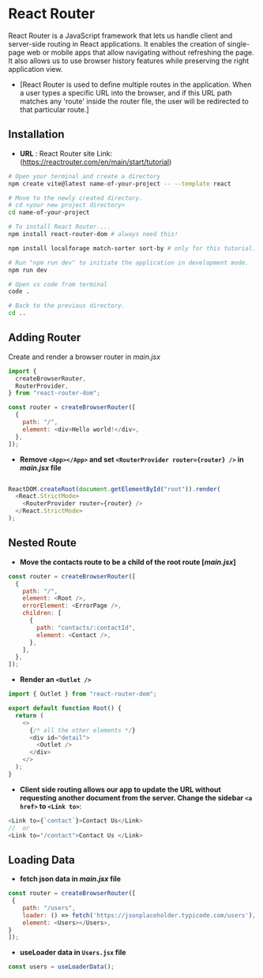 # **React Router**
React Router is a JavaScript framework that lets us handle client and server-side routing in React applications. It enables the creation of single-page web or mobile apps that allow navigating without refreshing the page. It also allows us to use browser history features while preserving the right application view. 
- [React Router is used to define multiple routes in the application. When a user types a specific URL into the browser, and if this URL path matches any 'route' inside the router file, the user will be redirected to that particular route.]
## Installation 

- **URL** : React Router site Link: (https://reactrouter.com/en/main/start/tutorial)
```bash
# Open your terminal and create a directory
npm create vite@latest name-of-your-project -- --template react

# Move to the newly created directory.
# cd <your new project directory>
cd name-of-your-project

# To install React Router....
npm install react-router-dom # always need this!

npm install localforage match-sorter sort-by # only for this tutorial.

# Run "npm run dev" to initiate the application in development mode.
npm run dev

# Open vs code from terminal
code .

# Back to the previous directory.
cd ..
```

## **Adding Router**

Create and render a browser router in _main.jsx_


```javascript
import {
  createBrowserRouter,
  RouterProvider,
} from "react-router-dom";

const router = createBrowserRouter([
  {
    path: "/",
    element: <div>Hello world!</div>,
  },
]);
```

- **Remove ```<App></App>``` and set 
```<RouterProvider router={router} />``` in _main.jsx_ file**


```javascript

ReactDOM.createRoot(document.getElementById("root")).render(
  <React.StrictMode>
    <RouterProvider router={router} />
  </React.StrictMode>
);
```
## **Nested Route**
- **Move the contacts route to be a child of the root route [_main.jsx_]**
```javascript
const router = createBrowserRouter([
  {
    path: "/",
    element: <Root />,
    errorElement: <ErrorPage />,
    children: [
      {
        path: "contacts/:contactId",
        element: <Contact />,
      },
    ],
  },
]);
```
- **Render an ```<Outlet />```**

```javascript
import { Outlet } from "react-router-dom";

export default function Root() {
  return (
    <>
      {/* all the other elements */}
      <div id="detail">
        <Outlet />
      </div>
    </>
  );
}
```

- **Client side routing allows our app to update the URL without requesting another document from the server. Change the sidebar ```<a href>``` to ```<Link to>```**:

```javascript
<Link to={`contact`}>Contact Us</Link>
//  or
<Link to="/contact">Contact Us </Link>
```
## **Loading Data**
- **fetch json data in _main.jsx_ file**
```javascript
const router = createBrowserRouter([
 {
    path: "/users",
    loader: () => fetch('https://jsonplaceholder.typicode.com/users'),
    element: <Users></Users>,
}
]);
```
- **useLoader data in ```Users.jsx``` file**

```javascript
const users = useLoaderData();
```
          
